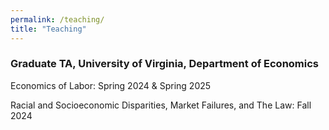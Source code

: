 ```yaml
---
permalink: /teaching/
title: "Teaching"
---
```

### Graduate TA, University of Virginia, Department of Economics

Economics of Labor: Spring 2024 & Spring 2025 


Racial and Socioeconomic Disparities, Market Failures, and The Law: Fall 2024
